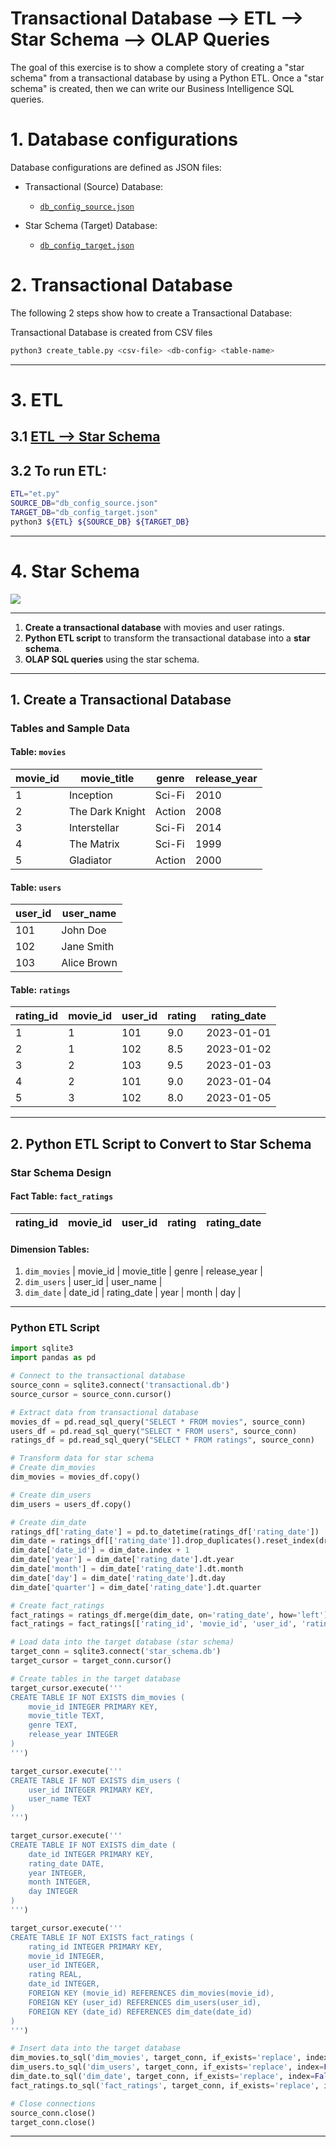# Transactional Database --> ETL --> Star Schema --> OLAP Queries

The goal of this exercise is to show a complete story of 
creating a "star schema" from a transactional database 
by using a Python ETL. Once a "star schema" is created, 
then we can write our Business Intelligence SQL queries.


# 1. Database configurations
Database configurations are defined as JSON files:

* Transactional (Source) Database:
	* [`db_config_source.json`](db_config_source.json) 

* Star Schema (Target) Database:
	* [`db_config_target.json`](db_config_target.json) 


# 2. Transactional Database

The following 2 steps show how to create a 
Transactional Database:

Transactional Database is created from CSV files



~~~sh
python3 create_table.py <csv-file> <db-config> <table-name> 
~~~

--------

# 3. ETL

## 3.1 [ETL --> Star Schema](./etl.py)


## 3.2 To run ETL:


~~~sh
ETL="et.py"
SOURCE_DB="db_config_source.json"
TARGET_DB="db_config_target.json"
python3 ${ETL} ${SOURCE_DB} ${TARGET_DB}
~~~
-------

# 4. Star Schema

![](./star_schema.drawio.png)

-------


1. **Create a transactional database** with movies and user ratings.
2. **Python ETL script** to transform the transactional database into a **star schema**.
3. **OLAP SQL queries** using the star schema.

---

## **1. Create a Transactional Database**

### Tables and Sample Data

#### Table: `movies`
| movie_id | movie_title          | genre       | release_year |
|----------|----------------------|-------------|--------------|
| 1        | Inception            | Sci-Fi      | 2010         |
| 2        | The Dark Knight      | Action      | 2008         |
| 3        | Interstellar         | Sci-Fi      | 2014         |
| 4        | The Matrix           | Sci-Fi      | 1999         |
| 5        | Gladiator            | Action      | 2000         |

#### Table: `users`
| user_id | user_name  |
|---------|------------|
| 101     | John Doe   |
| 102     | Jane Smith |
| 103     | Alice Brown|

#### Table: `ratings`
| rating_id | movie_id | user_id | rating | rating_date  |
|-----------|----------|---------|--------|--------------|
| 1         | 1        | 101     | 9.0    | 2023-01-01   |
| 2         | 1        | 102     | 8.5    | 2023-01-02   |
| 3         | 2        | 103     | 9.5    | 2023-01-03   |
| 4         | 2        | 101     | 9.0    | 2023-01-04   |
| 5         | 3        | 102     | 8.0    | 2023-01-05   |

---

## **2. Python ETL Script to Convert to Star Schema**

### Star Schema Design

#### Fact Table: `fact_ratings`
| rating_id | movie_id | user_id | rating | rating_date  |
|-----------|----------|---------|--------|--------------|

#### Dimension Tables:
1. `dim_movies`
   | movie_id | movie_title | genre | release_year |
2. `dim_users`
   | user_id | user_name |
3. `dim_date`
   | date_id | rating_date | year | month | day |

---

### Python ETL Script

```python
import sqlite3
import pandas as pd

# Connect to the transactional database
source_conn = sqlite3.connect('transactional.db')
source_cursor = source_conn.cursor()

# Extract data from transactional database
movies_df = pd.read_sql_query("SELECT * FROM movies", source_conn)
users_df = pd.read_sql_query("SELECT * FROM users", source_conn)
ratings_df = pd.read_sql_query("SELECT * FROM ratings", source_conn)

# Transform data for star schema
# Create dim_movies
dim_movies = movies_df.copy()

# Create dim_users
dim_users = users_df.copy()

# Create dim_date
ratings_df['rating_date'] = pd.to_datetime(ratings_df['rating_date'])
dim_date = ratings_df[['rating_date']].drop_duplicates().reset_index(drop=True)
dim_date['date_id'] = dim_date.index + 1
dim_date['year'] = dim_date['rating_date'].dt.year
dim_date['month'] = dim_date['rating_date'].dt.month
dim_date['day'] = dim_date['rating_date'].dt.day
dim_date['quarter'] = dim_date['rating_date'].dt.quarter

# Create fact_ratings
fact_ratings = ratings_df.merge(dim_date, on='rating_date', how='left')
fact_ratings = fact_ratings[['rating_id', 'movie_id', 'user_id', 'rating', 'date_id']]

# Load data into the target database (star schema)
target_conn = sqlite3.connect('star_schema.db')
target_cursor = target_conn.cursor()

# Create tables in the target database
target_cursor.execute('''
CREATE TABLE IF NOT EXISTS dim_movies (
    movie_id INTEGER PRIMARY KEY,
    movie_title TEXT,
    genre TEXT,
    release_year INTEGER
)
''')

target_cursor.execute('''
CREATE TABLE IF NOT EXISTS dim_users (
    user_id INTEGER PRIMARY KEY,
    user_name TEXT
)
''')

target_cursor.execute('''
CREATE TABLE IF NOT EXISTS dim_date (
    date_id INTEGER PRIMARY KEY,
    rating_date DATE,
    year INTEGER,
    month INTEGER,
    day INTEGER
)
''')

target_cursor.execute('''
CREATE TABLE IF NOT EXISTS fact_ratings (
    rating_id INTEGER PRIMARY KEY,
    movie_id INTEGER,
    user_id INTEGER,
    rating REAL,
    date_id INTEGER,
    FOREIGN KEY (movie_id) REFERENCES dim_movies(movie_id),
    FOREIGN KEY (user_id) REFERENCES dim_users(user_id),
    FOREIGN KEY (date_id) REFERENCES dim_date(date_id)
)
''')

# Insert data into the target database
dim_movies.to_sql('dim_movies', target_conn, if_exists='replace', index=False)
dim_users.to_sql('dim_users', target_conn, if_exists='replace', index=False)
dim_date.to_sql('dim_date', target_conn, if_exists='replace', index=False)
fact_ratings.to_sql('fact_ratings', target_conn, if_exists='replace', index=False)

# Close connections
source_conn.close()
target_conn.close()
```

---

